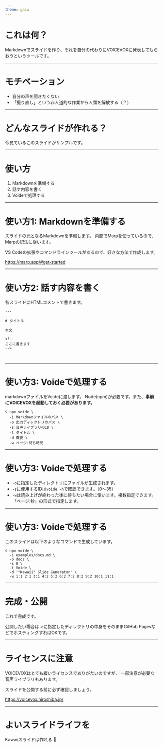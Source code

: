 ```yaml
---
theme: gaia
---
```


# これは何？

Markdownでスライドを作り、それを自分の代わりにVOICEVOXに発表してもらおうというツールです。

<!--
まずは、これは一体なんなのかという話ですが、
マークダウンからスライドを作って、その発表者メモをVOICEVOXに読み上げてもらうためのコマンドラインツールです。
-->

--- 

# モチベーション

- 自分の声を聞きたくない
- 「撮り直し」という非人道的な作業から人類を解放する（？）

<!--
次に、なんのためにこんなものを作ったのか。
一番の理由は、おっさんである自分の声をあまり聞きたくないというものです。
あと、撮り直しという作業がとても嫌いなので、人間がそれをやらずに音声付きのスライドが作れればいいな、というのもありました。
-->

---

# どんなスライドが作れる？

今見ているこのスライドがサンプルです。

<!--
どんなものが作れるのか。
今見ているこれがまさにボイドを使って作ったものです。
コマンド一発、加工なしです。
-->

---

# 使い方

1. Markdownを準備する
2. 話す内容を書く
3. Voideで処理する

<!--
さて、使い方です。
このような3つの手順で使います。
-->

---

# 使い方1: Markdownを準備する

スライドの元となるMarkdownを準備します。
内部でMarpを使っているので、Marpの記法に従います。

VS Codeの拡張やコマンドラインツールがあるので、好きな方法で作成します。

<a href="https://marp.app/#get-started" target="_blank" rel="noopener">https://marp.app/#get-started</a>

<!--
まずは一番大事なスライドの中身ですが、これはマープというツールに任せているので、これに従ってマークダウンを書けばOKです。
ブイエスコードの拡張やシーエルアイツールがあるので、好きな方法でどうぞ。
-->

---

# 使い方2: 話す内容を書く

各スライドにHTMLコメントで書きます。

```
---

# タイトル

本文

<!--
ここに書きます
-->

---
```

<!--
次におそらく一番面倒な手順です。
各スライドにHTMLコメントとして、VOICEVOXに読み上げてもらう原稿を書いていきます。
めんどいとは言え、実際にしゃべるよりはだいぶマシなのではないかと思います。
-->

---

# 使い方3: Voideで処理する

markdownファイルをVoideに渡します。
Node(npm)が必要です。また、**事前にVOICEVOXを起動しておく必要があります。**

```
$ npx voide \
  -i Markdownファイルのパス \
  -o 出力ディレクトリのパス \
  -s 音声ライブラリのID \
  -t タイトル \
  -d 概要 \
  -w ページ:待ち時間
```

<!--
最後に作成したマークダウンをボイドに渡します。
-->

---

# 使い方3: Voideで処理する

- `-o`に指定したディレクトリにファイルが生成されます。
- `-s`に使用するIDは`voide -h`で確認できます。（0〜35）
- `-w`は読み上げが終わった後に待ちたい場合に使います。複数指定できます。「ページ:秒」の形式で指定します。

<!--
主なオプションはこちらです。
wがわかりづらいですが、読み上げた後、スライドがすぐ切り替わってしまうのを防ぐためのものです。
-->

---

# 使い方3: Voideで処理する

このスライドは以下のようなコマンドで生成しています。

```
$ npx voide \
  -i examples/docs.md \
  -o docs \
  -s 0 \
  -t Voide \
  -d '"Kawaii" Slide Generator' \
  -w 1:1 2:1 3:1 4:2 5:2 6:2 7:2 8:2 9:2 10:1 11:1
```

<!--
実際にこのスライドを生成したコマンドを載せておきます。
-->

---


# 完成・公開

これで完成です。

公開したい場合は`-o`に指定したディレクトリの中身をそのままGitHub PagesなどでホスティングすればOKです。

<!--
完成したスライドはアウトプットディレクトリをまるごと公開すればOKです。
-->

---

# ライセンスに注意

VOICEVOXはとても緩いライセンスでありがたいのですが、
一部注意が必要な音声ライブラリもあります。

スライドを公開する前に必ず確認しましょう。

<a href="https://voicevox.hiroshiba.jp/" target="_blank" rel="noopener">https://voicevox.hiroshiba.jp/</a>

<!--
VOICEVOXのライセンスは音声ライブラリごとに異なるので、各自確認してください。
音声作品への使用が禁止されているものなどがあるので要注意です。
-->

---

# よいスライドライフを

Kawaiiスライドは作れる :muscle:

<!--
それでは、もし興味が湧きましたらスライドを作ってみてください。
かわいい、スライドは、作れる！です。
ありがとうございました。
-->

